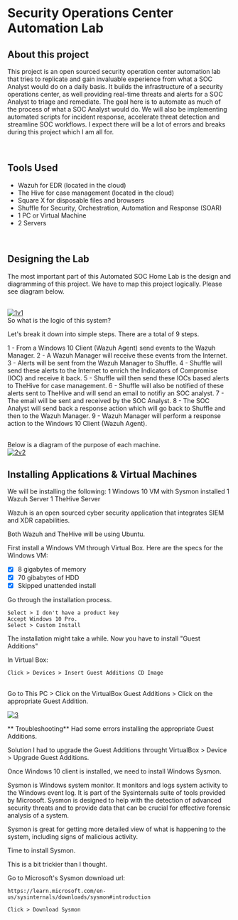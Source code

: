 # Security Operations Center Automation Lab

## About this project
This project is an open sourced security operation center automation lab that tries to replicate and gain invaluable experience from what a SOC Analyst would do on a daily basis. It builds the infrastructure of a security operations center, as well providing real-time threats and alerts for a SOC Analyst to triage and remediate. The goal here is to automate as much of the process of what a SOC Analyst would do. We will also be implementing automated scripts for incident response, accelerate threat detection and streamline SOC workflows. I expect there will be a lot of errors and breaks during this project which I am all for. 

<br/>

## Tools Used
- Wazuh for EDR (located in the cloud)
- The Hive for case management (located in the cloud)
- Square X for disposable files and browsers
- Shuffle for Security, Orchestration, Automation and Response (SOAR)
- 1 PC or Virtual Machine
- 2 Servers
  
<br/>

## Designing the Lab

The most important part of this Automated SOC Home Lab is the design and diagramming of this project.
We have to map this project logically. Please see diagram below.

<br/>
<a href="https://ibb.co/h1JTdyP"><img src="https://i.ibb.co/vv6MdH7/1v1.png" alt="1v1" border="0"></a>

<br/>
So what is the logic of this system?

Let's break it down into simple steps.
There are a total of 9 steps.

1 - From a Windows 10 Client (Wazuh Agent) send events to the Wazuh Manager.
2 -  A Wazuh Manager will receive these events from the Internet.
3 -  Alerts will be sent from the Wazuh Manager to Shuffle.
4 - Shuffle will send these alerts to the Internet to enrich the Indicators of Compromise (IOC) and receive it back.
5 - Shuffle will then send these IOCs based alerts to TheHive for case management.
6 - Shuffle will also be notified of these alerts sent to TheHive and will send an email to notifiy an SOC analyst.
7 - The email will be sent and received by the SOC Analyst.
8 - The SOC Analyst will send back a response action which will go back to Shuffle and then to the Wazuh Manager.
9 - Wazuh Manager will perform a response action to the Windows 10 Client (Wazuh Agent).

<br/>
Below is a diagram of the purpose of each machine. 

<br/>
<a href="https://ibb.co/Hx5Z7DS"><img src="https://i.ibb.co/Gtzm7v6/2v2.png" alt="2v2" border="0"></a>

<br/>

## Installing Applications & Virtual Machines

We will be installing the following:
1 Windows 10 VM with Sysmon installed
1 Wazuh Server
1 TheHive Server

Wazuh is an open sourced cyber security application that integrates SIEM and XDR capabilities. 

Both Wazuh and TheHive will be using Ubuntu.

First install a Windows VM through Virtual Box.
Here are the specs for the Windows VM:
- [X] 8 gigabytes of memory
- [X] 70 gibabytes of HDD
- [X] Skipped unattended install

Go through the installation process.

```
Select > I don't have a product key
Accept Windows 10 Pro.
Select > Custom Install
```

The installation might take a while. 
Now you have to install "Guest Additions"

In Virtual Box:
```
Click > Devices > Insert Guest Additions CD Image
```
<br/>
Go to This PC > Click on the VirtualBox Guest Additions > Click on the appropriate Guest Addition.

<a href="https://ibb.co/Hx5Z7DS"><img src="https://i.ibb.co/Gtzm7v6/2v2.png" alt="3" border="0"></a>

** Troubleshooting**
Had some errors installing the appropriate Guest Additions.

Solution
I had to upgrade the Guest Additions throught VirtualBox > Device > Upgrade Guest Additions.


Once Windows 10 client is installed, we need to install Windows Sysmon.


Sysmon is Windows system monitor. It monitors and logs system activity to the
Windows event log. It is part of the Sysinternals suite of tools 
provided by Microsoft. Sysmon is designed to help with the detection of advanced 
security threats and to provide data that can be crucial for effective forensic analysis of a system.

Sysmon is great for getting more detailed view of what is happening to the system,
including signs of malicious activity.

Time to install Sysmon.

This is a bit trickier than I thought.

Go to Microsoft's Sysmon download url:
```
https://learn.microsoft.com/en-us/sysinternals/downloads/sysmon#introduction
```

```
Click > Download Sysmon
```




